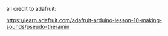 all credit to adafruit:

https://learn.adafruit.com/adafruit-arduino-lesson-10-making-sounds/pseudo-theramin
